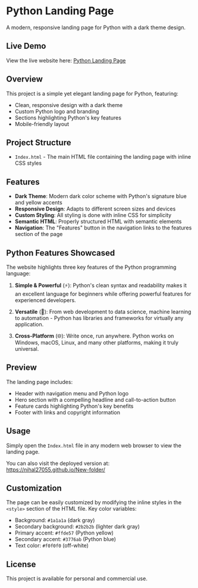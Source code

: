 # Python Landing Page

A modern, responsive landing page for Python with a dark theme design.

## Live Demo

View the live website here: [Python Landing Page](https://nihal27055.github.io/New-folder/)

## Overview

This project is a simple yet elegant landing page for Python, featuring:

- Clean, responsive design with a dark theme
- Custom Python logo and branding
- Sections highlighting Python's key features
- Mobile-friendly layout

## Project Structure

- `Index.html` - The main HTML file containing the landing page with inline CSS styles

## Features

- **Dark Theme**: Modern dark color scheme with Python's signature blue and yellow accents
- **Responsive Design**: Adapts to different screen sizes and devices
- **Custom Styling**: All styling is done with inline CSS for simplicity
- **Semantic HTML**: Properly structured HTML with semantic elements
- **Navigation**: The "Features" button in the navigation links to the features section of the page

## Python Features Showcased

The website highlights three key features of the Python programming language:

1. **Simple & Powerful** (⚡): Python's clean syntax and readability makes it an excellent language for beginners while offering powerful features for experienced developers.

2. **Versatile** (🔧): From web development to data science, machine learning to automation - Python has libraries and frameworks for virtually any application.

3. **Cross-Platform** (🌐): Write once, run anywhere. Python works on Windows, macOS, Linux, and many other platforms, making it truly universal.

## Preview

The landing page includes:
- Header with navigation menu and Python logo
- Hero section with a compelling headline and call-to-action button
- Feature cards highlighting Python's key benefits
- Footer with links and copyright information

## Usage

Simply open the `Index.html` file in any modern web browser to view the landing page.

You can also visit the deployed version at: https://nihal27055.github.io/New-folder/

## Customization

The page can be easily customized by modifying the inline styles in the `<style>` section of the HTML file. Key color variables:

- Background: `#1a1a1a` (dark gray)
- Secondary background: `#2b2b2b` (lighter dark gray)
- Primary accent: `#ffde57` (Python yellow)
- Secondary accent: `#3776ab` (Python blue)
- Text color: `#f0f0f0` (off-white)

## License

This project is available for personal and commercial use. 